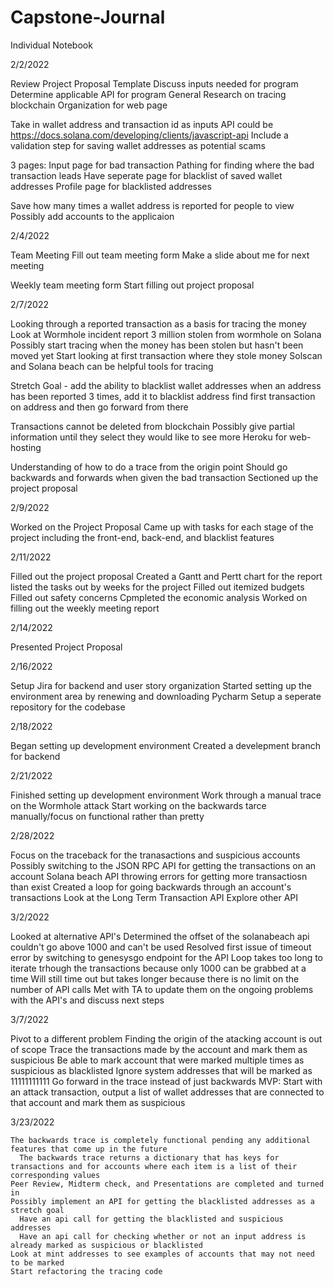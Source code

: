 # Capstone-Journal
Individual Notebook

2/2/2022

  Review Project Proposal Template
  Discuss inputs needed for program
  Determine applicable API for program
  General Research on tracing blockchain
  Organization for web page
  
  Take in wallet address and transaction id as inputs
  API could be https://docs.solana.com/developing/clients/javascript-api
  Include a validation step for saving wallet addresses as potential scams
  
  3 pages:
    Input page for bad transaction
    Pathing for finding where the bad transaction leads
    Have seperate page for blacklist of saved wallet addresses
    Profile page for blacklisted addresses
 
  Save how many times a wallet address is reported for people to view
  Possibly add accounts to the applicaion

2/4/2022

  Team Meeting
  Fill out team meeting form
  Make a slide about me for next meeting

  Weekly team meeting form
  Start filling out project proposal

2/7/2022

  Looking through a reported transaction as a basis for tracing the money
  Look at Wormhole incident report
    3 million stolen from wormhole on Solana
  Possibly start tracing when the money has been stolen but hasn't been moved yet
  Start looking at first transaction where they stole money
  Solscan and Solana beach can be helpful tools for tracing
  
  Stretch Goal - add the ability to blacklist wallet addresses
    when an address has been reported 3 times, add it to blacklist address
    find first transaction on address and then go forward from there
    
  Transactions cannot be deleted from blockchain
  Possibly give partial information until they select they would like to see more
  Heroku for web-hosting

  Understanding of how to do a trace from the origin point
  Should go backwards and forwards when given the bad transaction
  Sectioned up the project proposal 
  
2/9/2022

Worked on the Project Proposal 
Came up with tasks for each stage of the project including the front-end, back-end, and blacklist features

2/11/2022

Filled out the project proposal
  Created a Gantt and Pertt chart for the report
    listed the tasks out by weeks for the project
  Filled out itemized budgets
  Filled out safety concerns
  Cpmpleted the economic analysis
Worked on filling out the weekly meeting report

2/14/2022

  Presented Project Proposal
  
2/16/2022

  Setup Jira for backend and user story organization
  Started setting up the environment area by renewing and downloading Pycharm
  Setup a seperate repository for the codebase
  
2/18/2022

  Began setting up development environment
  Created a develepment branch for backend 
  
2/21/2022

  Finished setting up development environment
  Work through a manual trace on the Wormhole attack
  Start working on the backwards tarce manually/focus on functional rather than pretty
  
2/28/2022

  Focus on the traceback for the tranasactions and suspicious accounts
  Possibly switching to the JSON RPC API for getting the transactions on an account
    Solana beach API throwing errors for getting more transactiosn than exist
  Created a loop for going backwards through an account's transactions
  Look at the Long Term Transaction API
  Explore other API

3/2/2022
  
  Looked at alternative API's
  Determined the offset of the solanabeach api couldn't go above 1000 and can't be used
  Resolved first issue of timeout error by switching to genesysgo endpoint for the API
    Loop takes too long to iterate trhough the transactions because only 1000 can be grabbed at a time
    Will still time out but takes longer because there is no limit on the number of API calls
  Met with TA to update them on the ongoing problems with the API's and discuss next steps
  
 3/7/2022
 
  Pivot to a different problem
    Finding the origin of the atacking account is out of scope
    Trace the transactions made by the account and mark them as suspicious
  Be able to mark account that were marked multiple times as suspicious as blacklisted
    Ignore system addresses that will be marked as 11111111111
  Go forward in the trace instead of just backwards
  MVP: Start with an attack transaction, output a list of wallet addresses that are connected to that account and mark them as suspicious 
  
  3/23/2022
  
    The backwards trace is completely functional pending any additional features that come up in the future
      The backwards trace returns a dictionary that has keys for transactions and for accounts where each item is a list of their corresponding values
    Peer Review, Midterm check, and Presentations are completed and turned in
    Possibly implement an API for getting the blacklisted addresses as a stretch goal
      Have an api call for getting the blacklisted and suspicious addresses
      Have an api call for checking whether or not an input address is already marked as suspicious or blacklisted
    Look at mint addresses to see examples of accounts that may not need to be marked
    Start refactoring the tracing code
     
